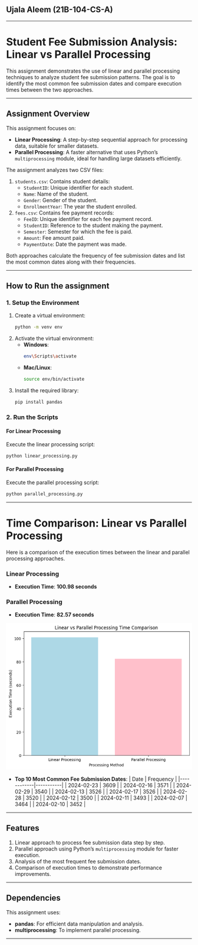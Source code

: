 
## **Ujala Aleem (21B-104-CS-A)**
---
# Student Fee Submission Analysis: Linear vs Parallel Processing

This assignment demonstrates the use of linear and parallel processing techniques to analyze student fee submission patterns. The goal is to identify the most common fee submission dates and compare execution times between the two approaches.

---
## **Assignment Overview**

This assignment focuses on:
- **Linear Processing**: A step-by-step sequential approach for processing data, suitable for smaller datasets.
- **Parallel Processing**: A faster alternative that uses Python’s `multiprocessing` module, ideal for handling large datasets efficiently.

The assignment analyzes two CSV files:
1. `students.csv`: Contains student details:
   - `StudentID`: Unique identifier for each student.
   - `Name`: Name of the student.
   - `Gender`: Gender of the student.
   - `EnrollmentYear`: The year the student enrolled.
2. `fees.csv`: Contains fee payment records:
   - `FeeID`: Unique identifier for each fee payment record.
   - `StudentID`: Reference to the student making the payment.
   - `Semester`: Semester for which the fee is paid.
   - `Amount`: Fee amount paid.
   - `PaymentDate`: Date the payment was made.

Both approaches calculate the frequency of fee submission dates and list the most common dates along with their frequencies.

---

## **How to Run the assignment**

### **1. Setup the Environment**
1. Create a virtual environment:
   ```bash
   python -m venv env
   ```
2. Activate the virtual environment:
   - **Windows**:
     ```bash
     env\Scripts\activate
     ```
   - **Mac/Linux**:
     ```bash
     source env/bin/activate
     ```
3. Install the required library:
   ```bash
   pip install pandas
   ```

### **2. Run the Scripts**

#### **For Linear Processing**
Execute the linear processing script:
```bash
python linear_processing.py
```

#### **For Parallel Processing**
Execute the parallel processing script:
```bash
python parallel_processing.py
```

---

# Time Comparison: Linear vs Parallel Processing

Here is a comparison of the execution times between the linear and parallel processing approaches.
### **Linear Processing**
- **Execution Time**: **100.98 seconds**
### **Parallel Processing**
- **Execution Time**: **82.57 seconds**

![Time Comparison](assets/processing_time_comparison.png)

- **Top 10 Most Common Fee Submission Dates**:
  | Date       | Frequency |
  |------------|-----------|
  | 2024-02-23 | 3609      |
  | 2024-02-16 | 3571      |
  | 2024-02-29 | 3540      |
  | 2024-02-13 | 3526      |
  | 2024-02-17 | 3526      |
  | 2024-02-28 | 3520      |
  | 2024-02-12 | 3500      |
  | 2024-02-11 | 3493      |
  | 2024-02-07 | 3464      |
  | 2024-02-10 | 3452      |

---

## **Features**
1. Linear approach to process fee submission data step by step.
2. Parallel approach using Python’s `multiprocessing` module for faster execution.
3. Analysis of the most frequent fee submission dates.
4. Comparison of execution times to demonstrate performance improvements.

---

## **Dependencies**
This assignment uses:
- **pandas**: For efficient data manipulation and analysis.
- **multiprocessing**: To implement parallel processing.

---
